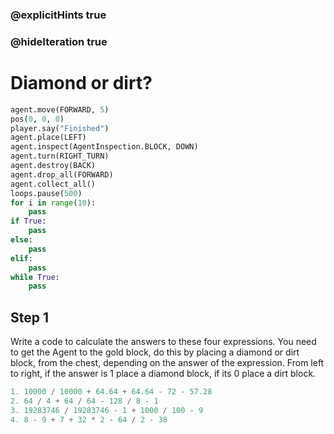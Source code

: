 ### @explicitHints true
### @hideIteration true 

# Diamond or dirt?

```python
agent.move(FORWARD, 5)
pos(0, 0, 0)
player.say("Finished")
agent.place(LEFT)
agent.inspect(AgentInspection.BLOCK, DOWN) 
agent.turn(RIGHT_TURN)
agent.destroy(BACK)
agent.drop_all(FORWARD)
agent.collect_all()
loops.pause(500)
for i in range(10):
    pass
if True: 
    pass
else: 
    pass
elif:
    pass
while True:
    pass
```

## Step 1
Write a code to calculate the answers to these four expressions. You need to get the Agent to the gold block, do this by placing a diamond or dirt
block, from the chest, depending on the answer of the expression. From left to right, if the answer is 1 place a diamond block, if its 0 place a dirt block. 
```python
1. 10000 / 10000 + 64.64 + 64.64 - 72 - 57.28
2. 64 / 4 + 64 / 64 - 128 / 8 - 1
3. 19283746 / 19283746 - 1 + 1000 / 100 - 9
4. 8 - 9 + 7 + 32 * 2 - 64 / 2 - 38
```

